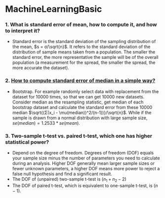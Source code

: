# MachineLearningBasic
### 1. What is standard error of mean, how to compute it, and how to interpret it?
* Standard error is the standard deviation of the sampling distribution of the mean, $`s = σ/\sqrt{n}`$. It refers to the standard deviation of the distribution of sample means
taken from a population. The smaller the standard error, the more representative the sample will be of the overall population (a measurement for the
spread, the smaller the spread, the more accurate the dataset). 

### 2. [How to compute standard error of median in a simple way?](https://towardsdatascience.com/how-to-estimate-the-standard-error-of-the-median-the-bootstrap-strategy-ed09cccb838a)
* Bootstrap. For example randomly select data with replacement from the dataset for 10000 times, so that we can get 10000 new datasets. Consider median as the resampling statistic, get median of each bootstrap dataset and
calculate the standard error from these 10000 median $`\sqrt{(Σ(x_i - \mu(median))^2/(n-1))}/\sqrt{n}`$.
While if the sample is drawn from a normal distribution with large sample size, $`se(median) = 1.2533*se(mean)`$.

### 3. Two-sample t-test vs. paired t-test, which one has higher statistical power?
* Depend on the degree of freedom. Degrees of freedom (DOF) equals your sample size minus the number of parameters you need to calculate during an analysis. Higher DOF generally mean larger sample sizes or fewer unknown parameters, a higher DOF means more power to reject a false null hypothesis and find a significant result.
* The DOF of (unpaired) two-sample t-test is ($`n_1+n_2-2`$)
* The DOF of paired t-test, which is equivalent to one-sample t-test, is ($`n-1`$).
